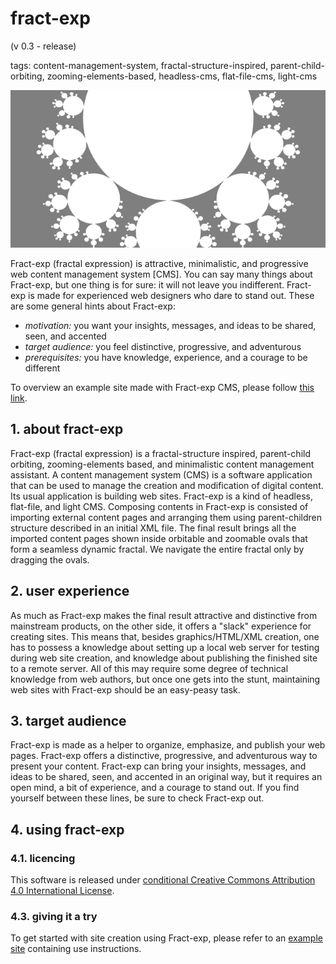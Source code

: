 # fract-exp

(v 0.3 - release)

tags: content-management-system, fractal-structure-inspired, parent-child-orbiting, zooming-elements-based, headless-cms, flat-file-cms, light-cms

![](media/socmedia.png)

Fract-exp (fractal expression) is attractive, minimalistic, and progressive web content management system [CMS]. You can say many things about Fract-exp, but one thing is for sure: it will not leave you indifferent. Fract-exp is made for experienced web designers who dare to stand out. These are some general hints about Fract-exp:

- *motivation:* you want your insights, messages, and ideas to be shared, seen, and accented  
- *target audience:* you feel distinctive, progressive, and adventurous  
- *prerequisites:* you have knowledge, experience, and a courage to be different  

To overview an example site made with Fract-exp CMS, please follow [this link](https://contrast-zone.github.io/fract-exp/).

## 1. about fract-exp

Fract-exp (fractal expression) is a fractal-structure inspired, parent-child orbiting, zooming-elements based, and minimalistic content management assistant. A content management system (CMS) is a software application that can be used to manage the creation and modification of digital content. Its usual application is building web sites. Fract-exp is a kind of headless, flat-file, and light CMS. Composing contents in Fract-exp is consisted of importing external content pages and arranging them using parent-children structure described in an initial XML file. The final result brings all the imported content pages shown inside orbitable and zoomable ovals that form a seamless dynamic fractal. We navigate the entire fractal only by dragging the ovals.

## 2. user experience

As much as Fract-exp makes the final result attractive and distinctive from mainstream products, on the other side, it offers a "slack" experience for creating sites. This means that, besides graphics/HTML/XML creation, one has to possess a knowledge about setting up a local web server for testing during web site creation, and knowledge about publishing the finished site to a remote server. All of this may require some degree of technical knowledge from web authors, but once one gets into the stunt, maintaining web sites with Fract-exp should be an easy-peasy task.

## 3. target audience

Fract-exp is made as a helper to organize, emphasize, and publish your web pages. Fract-exp offers a distinctive, progressive, and adventurous way to present your content. Fract-exp can bring your insights, messages, and ideas to be shared, seen, and accented in an original way, but it requires an open mind, a bit of experience, and a courage to stand out. If you find yourself between these lines, be sure to check Fract-exp out.

## 4. using fract-exp

### 4.1. licencing

This software is released under [conditional Creative Commons Attribution 4.0 International License](LICENSE).

### 4.3. giving it a try

To get started with site creation using Fract-exp, please refer to an [example site](https://contrast-zone.github.io/fract-exp/) containing use instructions.
